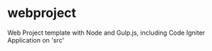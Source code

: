 # webproject
Web Project template with Node and Gulp.js, including Code Igniter Application on 'src'
